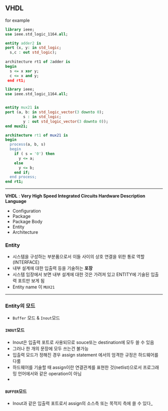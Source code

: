 ## VHDL

for example

```vhdl
library ieee;
use ieee.std_logic_1164.all;

entity adder2 is
port (x, y: in std_logic;
  s,c : out std_logic);
  
architecture rt1 of 2adder is
begin
  s <= x xor y;
  c <= x and y;
 end rt1;

```

```vhdl
library ieee;
use ieee.std_logic_1164.all;


entity mux21 is
port (a, b: in std_logic_vector(3 downto 0); 
        s : in std_logic;
        y : out std_logic_vector(3 downto 0));
end mux21;

architecture rt1 of mux21 is
begin
  process(a, b, s)
  begin
    if ( s = '0') then
      y <= a;
    else
      y <= b;
    end if;
  end process;
end rt1;
```

---


**VHDL** : **Very High Speed Integrated Circuits Hardware Description Language**
  
  
- Configuration
- Package
- Package Body
- Entity
- Architecture


### Entity
- 시스템을 구성하는 부분품으로서 이들 사이의 상호 연결을 위한 통로 역할(INTERFACE)
- 내부 설계에 대한 입출력 등을 기술하는 **포장**
- 시스템 임장에서 보면 내부 설계에 대한 것은 가려져 있고 ENTITY에 기술된 입출력 포트만 보게 됨
- Entity name 이 ```MUX21```

---

### Entity의 모드
- ```Buffer``` 모드 & ```Inout```모드

#### ```INOUT```모드
- Inout은 입출력 포트로 사용되므로 souce또는 destination에 모두 쓸 수 있음
- 그러나 한 개의 문장에 모두 쓰는건 불가능
- 입출력 모드가 정해진 경우 assign statement 에서의 엄격한 규정은 하드웨어를 다룸
- 하드웨어를 기술할 때 assign이란 연결관계를 표현한 것(netlist)으로서 프로그래밍 언어에서와 같은 operation이 아님
- 
#### ```BUFFER```모드
- Inout과 같은 입출력 포트로서 assign의 소스측 또는 목적지 측에 쓸 수 있다_
